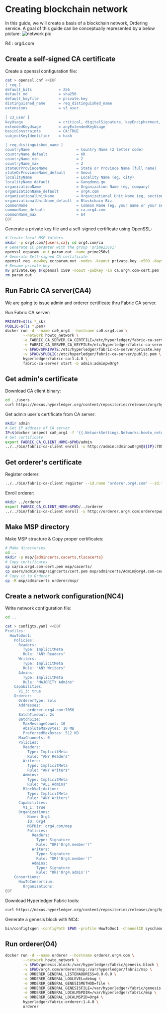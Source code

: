 # Creating blockchain network

In this guide, we will create a basis of a blockchain network, Ordering service.
A goal of this guide can be conceptually represented by a below picture:
![network pic](https://hyperledger-fabric.readthedocs.io/en/release-1.3/_images/network.diagram.2.png "Target network - 01")

R4 : org4.com

## Create a self-signed CA certificate

Create a openssl configuration file:

```bash
cat > openssl.cnf <<EOF
[ req ]
default_bits            = 256
default_md              = sha256
default_keyfile         = private.key
distinguished_name      = req_distinguished_name
extensions              = v3_user
 
[ v3_user ]
keyUsage                = critical, digitalSignature, keyEncipherment, keyCertSign, cRLSign
extendedKeyUsage        = anyExtendedKeyUsage
basicConstraints        = CA:TRUE
subjectKeyIdentifier    = hash

[ req_distinguished_name ]
countryName                     = Country Name (2 letter code)
countryName_default             = KR
countryName_min                 = 2
countryName_max                 = 2
stateOrProvinceName             = State or Province Name (full name)
stateOrProvinceName_default     = Seoul
localityName                    = Locality Name (eg, city)
localityName_default            = Gangdong-gu
organizationName                = Organization Name (eg, company)
organizationName_default        = org4.com
organizationalUnitName          = Organizational Unit Name (eg, section)
organizationalUnitName_default  = Blockchain Biz.
commonName                      = Common Name (eg, your name or your server's hostname)
commonName_default              = ca.org4.com
commonName_max                  = 64
EOF
```

Generate a private key file and a self-signed certificate using OpenSSL:

```bash
# Create local MSP folders
mkdir -p org4.com/{users,ca}; cd org4.com/ca
# Generate EC paramter with the group 'prime256v1'
openssl ecparam -out param.out -name prime256v1
# Generate Self-signed CA certificate
openssl req -newkey ec:param.out -nodes -keyout private.key -x509 -days 3650 -out ca.org4.com-cert.pem -extensions v3_user -config ../../openssl.cnf
# Rename private key
mv private.key $(openssl x509 -noout -pubkey -in ca.org4.com-cert.pem | openssl asn1parse -strparse 23 -in - | openssl dgst -sha256 | awk '{print $2}')_sk
rm param.out
```

## Run Fabric CA server(CA4)

We are going to issue admin and orderer certificate thru Fabric CA server.

Run Fabric CA server:

```bash
PRIVATE=$(ls *_sk)
PUBLIC=$(ls *.pem)
docker run -d --name ca0_org4 --hostname ca0.org4.com \
        --network howto_network \
        -e FABRIC_CA_SERVER_CA_CERTFILE=/etc/hyperledger/fabric-ca-server/public.pem \
        -e FABRIC_CA_SERVER_CA_KEYFILE=/etc/hyperledger/fabric-ca-server/private.key \
        -v $PWD/$PRIVATE:/etc/hyperledger/fabric-ca-server/private.key \
        -v $PWD/$PUBLIC:/etc/hyperledger/fabric-ca-server/public.pem \
        hyperledger/fabric-ca:1.4.0 \
        fabric-ca-server start -b admin:adminpwOrg4
```

## Get admin's certificate

Download CA client binary:

```bash
cd ../users
curl https://nexus.hyperledger.org/content/repositories/releases/org/hyperledger/fabric-ca/hyperledger-fabric-ca/linux-amd64-1.4.0/hyperledger-fabric-ca-linux-amd64-1.4.0.tar.gz | tar -xz -C ../../
```

Get admin user's certificate from CA server:

```bash
mkdir admin
# Get IP address of CA server
IP=$(docker inspect ca0_org4 -f '{{.NetworkSettings.Networks.howto_network.IPAddress}}')
# Get certificate
export FABRIC_CA_CLIENT_HOME=$PWD/admin
../../bin/fabric-ca-client enroll -u http://admin:adminpwOrg4@${IP}:7054 --csr.names C=KR,ST=Seoul,L=Gangdong-gu,O=org4.com
```

## Get orderer's certificate

Register orderer:

```bash
../../bin/fabric-ca-client register --id.name "orderer.org4.com" --id.type orderer --id.maxenrollments 1 --id.secret ordererpw
```

Enroll orderer:

```bash
mkdir ../orderer
export FABRIC_CA_CLIENT_HOME=$PWD/../orderer
../../bin/fabric-ca-client enroll -u http://orderer.org4.com:ordererpw@${IP}:7054 --csr.names C=KR,ST=Seoul,L=Gangdong-gu,O=org4.com --csr.hosts "orderer.org4.com"
```

## Make MSP directory

Make MSP structure & Copy proper certificates: 

```bash
# Make directories
cd ..
mkdir -p msp/{admincerts,cacerts,tlscacerts}
# Copy certificates
cp ca/ca.org4.com-cert.pem msp/cacerts/
cp users/admin/msp/signcerts/cert.pem msp/admincerts/Admin@org4.com-cert.pem
# Copy it to Orderer
cp -R msp/admincerts orderer/msp/
```

## Create a network configuration(NC4)

Write network configuration file:

```bash
cd ..

cat > configtx.yaml <<EOF
Profiles:
  HowToDoc1:
    Policies:
      Readers:
        Type: ImplicitMeta
        Rule: "ANY Readers"
      Writers:
        Type: ImplicitMeta
        Rule: "ANY Writers"
      Admins:
        Type: ImplicitMeta
        Rule: "MAJORITY Admins"
    Capabilities:
      V1_3: true
    Orderer:
      OrdererType: solo
      Addresses:
        - orderer.org4.com:7050
      BatchTimeout: 2s
      BatchSize:
        MaxMessageCount: 10
        AbsoluteMaxBytes: 10 MB
        PreferredMaxBytes: 512 KB
      MaxChannels: 0
      Policies:
        Readers:
          Type: ImplicitMeta
          Rule: "ANY Readers"
        Writers:
          Type: ImplicitMeta
          Rule: "ANY Writers"
        Admins:
          Type: ImplicitMeta
          Rule: "ALL Admins"
        BlockValidation:
          Type: ImplicitMeta
          Rule: "ANY Writers"
      Capabilities:
        V1_1: true
      Organizations:
        - Name: Org4
          ID: Org4
          MSPDir: org4.com/msp
          Policies:
            Readers:
              Type: Signature
              Rule: "OR('Org4.member')"
            Writers:
              Type: Signature
              Rule: "OR('Org4.member')"
            Admins:
              Type: Signature
              Rule: "OR('Org4.admin')"
    Consortiums:
      HowToConsortium:
        Organizations:
EOF
```

Download Hyperledger Fabric tools:

```bash
curl https://nexus.hyperledger.org/content/repositories/releases/org/hyperledger/fabric/hyperledger-fabric/linux-amd64-1.4.0/hyperledger-fabric-linux-amd64-1.4.0.tar.gz | tar -xz
```

Generate a genesis block with NC4:

```bash
bin/configtxgen -configPath $PWD -profile HowToDoc1 -channelID syschannel -outputBlock ./genesis.block
```

## Run orderer(O4)

```bash
docker run -d --name orderer --hostname orderer.org4.com \
        --network howto_network \
        -v $PWD/genesis.block:/var/hyperledger/fabric/genesis.block \
        -v $PWD/org4.com/orderer/msp:/var/hyperledger/fabric/msp \
        -e ORDERER_GENERAL_LISTENADDRESS=0.0.0.0 \
        -e ORDERER_GENERAL_LOGLEVEL=debug \
        -e ORDERER_GENERAL_GENESISMETHOD=file \
        -e ORDERER_GENERAL_GENESISFILE=/var/hyperledger/fabric/genesis.block \
        -e ORDERER_GENERAL_LOCALMSPDIR=/var/hyperledger/fabric/msp \
        -e ORDERER_GENERAL_LOCALMSPID=Org4 \
        hyperledger/fabric-orderer:1.4.0 \
        orderer
```